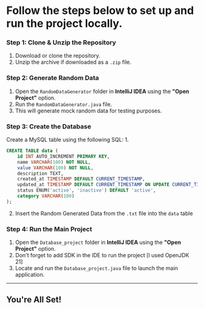 # Follow the steps below to set up and run the project locally.

### Step 1: Clone & Unzip the Repository

1. Download or clone the repository.
2. Unzip the archive if downloaded as a `.zip` file.

### Step 2: Generate Random Data

1. Open the `RandomDataGenerator` folder in **IntelliJ IDEA** using the **"Open Project"** option.
2. Run the `RandomDataGenerator.java` file.
3. This will generate mock random data for testing purposes.

### Step 3: Create the Database

Create a MySQL table using the following SQL:
1. 
```sql
CREATE TABLE data (
    id INT AUTO_INCREMENT PRIMARY KEY,
    name VARCHAR(100) NOT NULL,
    value VARCHAR(100) NOT NULL,
    description TEXT,
    created_at TIMESTAMP DEFAULT CURRENT_TIMESTAMP,
    updated_at TIMESTAMP DEFAULT CURRENT_TIMESTAMP ON UPDATE CURRENT_TIMESTAMP,
    status ENUM('active', 'inactive') DEFAULT 'active',
    category VARCHAR(100)
);
```
2. Insert the Random Generated Data from the `.txt` file into the `data` table

### Step 4: Run the Main Project

1. Open the `Database_project` folder in **IntelliJ IDEA** using the **"Open Project"** option.
2. Don't forget to add SDK in the IDE to run the project [I used OpenJDK 21]
3. Locate and run the `Database_project.java` file to launch the main application.

---

## You're All Set!

